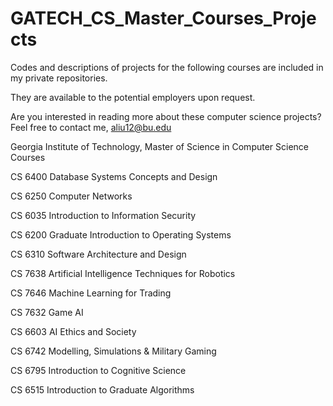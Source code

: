 # GATECH_CS_Master_Courses_Projects

Codes and descriptions of projects for the following courses are included in my private repositories. 

They are available to the potential employers upon request. 

Are you interested in reading more about these computer science projects? Feel free to contact me, aliu12@bu.edu 

Georgia Institute of Technology, Master of Science in Computer Science Courses 

CS 6400 Database Systems Concepts and Design

CS 6250 Computer Networks 

CS 6035 Introduction to Information Security 

CS 6200 Graduate Introduction to Operating Systems 

CS 6310 Software Architecture and Design 

CS 7638 Artificial Intelligence Techniques for Robotics 

CS 7646 Machine Learning for Trading 

CS 7632 Game AI

CS 6603 AI Ethics and Society

CS 6742 Modelling, Simulations & Military Gaming

CS 6795 Introduction to Cognitive Science 

CS 6515 Introduction to Graduate Algorithms 
